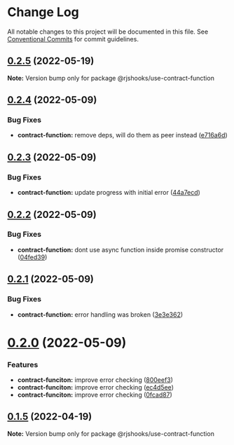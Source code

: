 # Change Log

All notable changes to this project will be documented in this file.
See [Conventional Commits](https://conventionalcommits.org) for commit guidelines.

## [0.2.5](https://github.com/hiddentao/react-hooks/compare/v0.2.4...v0.2.5) (2022-05-19)

**Note:** Version bump only for package @rjshooks/use-contract-function





## [0.2.4](https://github.com/hiddentao/react-hooks/compare/v0.2.3...v0.2.4) (2022-05-09)


### Bug Fixes

* **contract-function:** remove deps, will do them as peer instead ([e716a6d](https://github.com/hiddentao/react-hooks/commit/e716a6d680dd2b28501d7cdb4905b3b3c75d1808))





## [0.2.3](https://github.com/hiddentao/react-hooks/compare/v0.2.2...v0.2.3) (2022-05-09)


### Bug Fixes

* **contract-function:** update progress with initial error ([44a7ecd](https://github.com/hiddentao/react-hooks/commit/44a7ecd1f928fc8348f36f00a5b21f1b6dbbe7ee))





## [0.2.2](https://github.com/hiddentao/react-hooks/compare/v0.2.1...v0.2.2) (2022-05-09)


### Bug Fixes

* **contract-function:** dont use async function inside promise constructor ([04fed39](https://github.com/hiddentao/react-hooks/commit/04fed3998b0485fff92b9b96c8cc3f97976d6ff6))





## [0.2.1](https://github.com/hiddentao/react-hooks/compare/v0.2.0...v0.2.1) (2022-05-09)


### Bug Fixes

* **contract-function:** error handling was broken ([3e3e362](https://github.com/hiddentao/react-hooks/commit/3e3e362d4ee406460db2e04c2e44d32c721361ca))





# [0.2.0](https://github.com/hiddentao/react-hooks/compare/v0.1.5...v0.2.0) (2022-05-09)


### Features

* **contract-funciton:** improve error checking ([800eef3](https://github.com/hiddentao/react-hooks/commit/800eef315843bd21eb7527e8f327c07a2f3588bd))
* **contract-funciton:** improve error checking ([ec4d5ee](https://github.com/hiddentao/react-hooks/commit/ec4d5ee8e135398c7fe516d7d82ffae9954ebc4b))
* **contract-funciton:** improve error checking ([0fcad87](https://github.com/hiddentao/react-hooks/commit/0fcad87641cdb405c8d063a7ac6fb52dd4f1a727))





## [0.1.5](https://github.com/hiddentao/react-hooks/compare/v0.1.4...v0.1.5) (2022-04-19)

**Note:** Version bump only for package @rjshooks/use-contract-function
